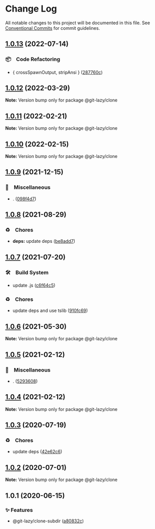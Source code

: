 # Change Log

All notable changes to this project will be documented in this file.
See [Conventional Commits](https://conventionalcommits.org) for commit guidelines.

## [1.0.13](https://github.com/bluelovers/ws-git-lazy/compare/@git-lazy/clone@1.0.12...@git-lazy/clone@1.0.13) (2022-07-14)


### 📦　Code Refactoring

* { crossSpawnOutput, stripAnsi } ([287760c](https://github.com/bluelovers/ws-git-lazy/commit/287760c0cc6a540a6d7e2d561afeb9ba5d737d8f))





## [1.0.12](https://github.com/bluelovers/ws-git-lazy/compare/@git-lazy/clone@1.0.11...@git-lazy/clone@1.0.12) (2022-03-29)

**Note:** Version bump only for package @git-lazy/clone





## [1.0.11](https://github.com/bluelovers/ws-git-lazy/compare/@git-lazy/clone@1.0.10...@git-lazy/clone@1.0.11) (2022-02-21)

**Note:** Version bump only for package @git-lazy/clone





## [1.0.10](https://github.com/bluelovers/ws-git-lazy/compare/@git-lazy/clone@1.0.9...@git-lazy/clone@1.0.10) (2022-02-15)

**Note:** Version bump only for package @git-lazy/clone





## [1.0.9](https://github.com/bluelovers/ws-git-lazy/compare/@git-lazy/clone@1.0.8...@git-lazy/clone@1.0.9) (2021-12-15)


### 🔖　Miscellaneous

* . ([098f4d7](https://github.com/bluelovers/ws-git-lazy/commit/098f4d705517f0efeef7ef5e9a15c0a16038bb4b))





## [1.0.8](https://github.com/bluelovers/ws-git-lazy/compare/@git-lazy/clone@1.0.7...@git-lazy/clone@1.0.8) (2021-08-29)


### ♻️　Chores

* **deps:** update deps ([be8add7](https://github.com/bluelovers/ws-git-lazy/commit/be8add78b800730f5056f777b1a94dcf329801ea))





## [1.0.7](https://github.com/bluelovers/ws-git-lazy/compare/@git-lazy/clone@1.0.6...@git-lazy/clone@1.0.7) (2021-07-20)


### 🛠　Build System

* update .js ([c6f64c5](https://github.com/bluelovers/ws-git-lazy/commit/c6f64c52d8aafa63d2e4424bdc36192fe413733f))


### ♻️　Chores

* update deps and use tslib ([910fc69](https://github.com/bluelovers/ws-git-lazy/commit/910fc69537675a16bd0c27bf8d6878196eee51d6))





## [1.0.6](https://github.com/bluelovers/ws-git-lazy/compare/@git-lazy/clone@1.0.5...@git-lazy/clone@1.0.6) (2021-05-30)

**Note:** Version bump only for package @git-lazy/clone





## [1.0.5](https://github.com/bluelovers/ws-git-lazy/compare/@git-lazy/clone@1.0.4...@git-lazy/clone@1.0.5) (2021-02-12)


### 🔖　Miscellaneous

* . ([5293608](https://github.com/bluelovers/ws-git-lazy/commit/529360849e1fb6e74278be035363614635572081))





## [1.0.4](https://github.com/bluelovers/ws-git-lazy/compare/@git-lazy/clone@1.0.3...@git-lazy/clone@1.0.4) (2021-02-12)

**Note:** Version bump only for package @git-lazy/clone





## [1.0.3](https://github.com/bluelovers/ws-git-lazy/compare/@git-lazy/clone@1.0.2...@git-lazy/clone@1.0.3) (2020-07-19)


### ♻️　Chores

* update deps ([42e62c6](https://github.com/bluelovers/ws-git-lazy/commit/42e62c6daeaeff1f24a20f54390d1318815cdc18))





## [1.0.2](https://github.com/bluelovers/ws-git-lazy/compare/@git-lazy/clone@1.0.1...@git-lazy/clone@1.0.2) (2020-07-01)

**Note:** Version bump only for package @git-lazy/clone





## 1.0.1 (2020-06-15)


### ✨ Features

*  @git-lazy/clone-subdir ([a80832c](https://github.com/bluelovers/ws-git-lazy/commit/a80832c60115ebaacf21ed2f890c45888f0efadf))
